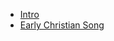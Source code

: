 - [Intro](notes/Fall%202023/Hymnology/Intro.md)
- [Early Christian Song](notes/Fall%202023/Hymnology/Early%20Christian%20Song.md)